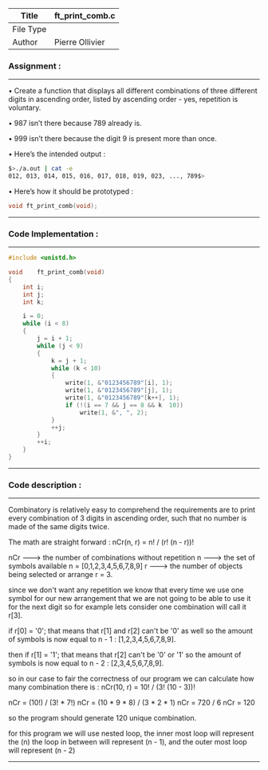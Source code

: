 | Title       | ft_print_comb.c    |
| ----------- | ------------------ |
| File Type   |                    |
| Author      | Pierre Ollivier    |

### Assignment :
---

• Create a function that displays all different combinations of three different digits in ascending order, listed by ascending order - yes, repetition is voluntary.

• 987 isn’t there because 789 already is.

• 999 isn’t there because the digit 9 is present more than once.

• Here’s the intended output :

```Bash
$>./a.out | cat -e
012, 013, 014, 015, 016, 017, 018, 019, 023, ..., 789$>
```

• Here’s how it should be prototyped :

```C
void ft_print_comb(void);
```

---

### Code Implementation :
---

```C
#include <unistd.h>

void	ft_print_comb(void)
{
	int	i;
	int	j;
	int	k;

	i = 0;
	while (i < 8)
	{
		j = i + 1;
		while (j < 9)
		{
			k = j + 1;
			while (k < 10)
			{
				write(1, &"0123456789"[i], 1);
				write(1, &"0123456789"[j], 1);
				write(1, &"0123456789"[k++], 1);
				if (!(i == 7 && j == 8 && k  10))
					write(1, &", ", 2);
			}
			++j;
		}
		++i;
	}
}


```

---

### Code description :
___

Combinatory is relatively easy to comprehend the requirements are to print
every combination of 3 digits in ascending order, such that no number is
made of the same digits twice.

The math are straight forward : nCr(n, r) = n! / (r! (n - r))!

nCr ---> the number of combinations without repetition
n   ---> the set of symbols available n = [0,1,2,3,4,5,6,7,8,9]
r   ---> the number of objects being selected or arrange r = 3.

since we don't want any repetition we know that every time we use one symbol
for our new arrangement that we are not going to be able to use it for the 
next digit so for example lets consider one combination will call it r[3].

if r[0] = '0';
that means that r[1] and r[2] can't be '0' as well so the amount of symbols
is now equal to n - 1 : [1,2,3,4,5,6,7,8,9].

then if r[1] = '1';
that means that r[2] can't be '0' or '1' so the amount of symbols
is now equal to n - 2 : [2,3,4,5,6,7,8,9].

so in our case to fair the correctness of our program we can calculate how 
many combination there is :	nCr(10, r) = 10! / (3! (10 - 3))!

nCr = (10!) / (3! * 7!)
nCr = (10 * 9 * 8) / (3 * 2 * 1)
nCr = 720 / 6
nCr = 120

so the program should generate 120 unique combination.

for this program we will use nested loop, the inner most loop will represent
the (n) the loop in between will represent (n - 1), and the outer most loop will represent (n - 2)

---
